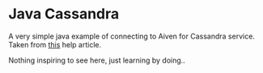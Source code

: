 # Java Cassandra 

A very simple java example of connecting to Aiven for Cassandra service. 
Taken from [this](https://help.aiven.io/en/articles/1803299-getting-started-with-aiven-for-cassandra) help article. 

Nothing inspiring to see here, just learning by doing..